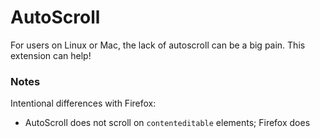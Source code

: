 # AutoScroll

For users on Linux or Mac, the lack of autoscroll can be a big pain. This extension can help!

### Notes

Intentional differences with Firefox:

* AutoScroll does not scroll on `contenteditable` elements; Firefox does
